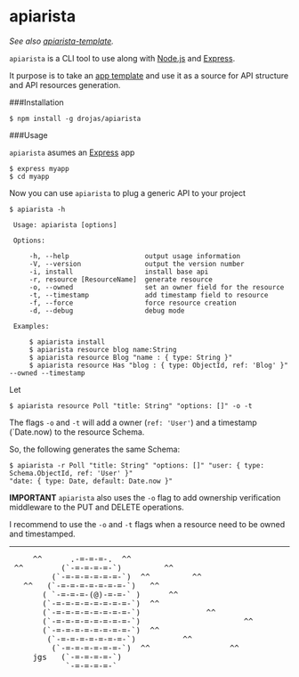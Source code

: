 apiarista
=========

*See also [apiarista-template][3].*

`apiarista` is a CLI tool to use along with [Node.js][1] and [Express][2].

It purpose is to take an [app template][3] and use it as a source for API structure and API resources generation.

###Installation

	$ npm install -g drojas/apiarista

###Usage

`apiarista` asumes an [Express][2] app

	$ express myapp
	$ cd myapp

Now you can use `apiarista` to plug a generic API to your project
	
	$ apiarista -h

	 Usage: apiarista [options]

	 Options:

		 -h, --help                   output usage information
		 -V, --version                output the version number
		 -i, install                  install base api
		 -r, resource [ResourceName]  generate resource
		 -o, --owned                  set an owner field for the resource
		 -t, --timestamp              add timestamp field to resource
		 -f, --force                  force resource creation
		 -d, --debug                  debug mode

	 Examples:

		 $ apiarista install
		 $ apiarista resource blog name:String
		 $ apiarista resource Blog "name : { type: String }"
		 $ apiarista resource Has "blog : { type: ObjectId, ref: 'Blog' }" --owned --timestamp

Let

	$ apiarista resource Poll "title: String" "options: []" -o -t

The flags `-o` and `-t` will add a owner (`ref: 'User'`) and a timestamp (`Date.now) to the resource Schema.

So, the following generates the same Schema:

	$ apiarista -r Poll "title: String" "options: []" "user: { type: Schema.ObjectId, ref: 'User' }"
	"date: { type: Date, default: Date.now }"

**IMPORTANT** `apiarista` also uses the `-o` flag to add ownership verification middleware to the PUT and DELETE operations.

I recommend to use the `-o` and `-t` flags when a resource need to be owned and timestamped.

------------

<pre>
     ^^      .-=-=-=-.  ^^
 ^^        (`-=-=-=-=-`)         ^^
         (`-=-=-=-=-=-=-`)  ^^         ^^
   ^^   (`-=-=-=-=-=-=-=-`)   ^^                            ^^
       ( `-=-=-=-(@)-=-=-` )      ^^
       (`-=-=-=-=-=-=-=-=-`)  ^^
       (`-=-=-=-=-=-=-=-=-`)              ^^
       (`-=-=-=-=-=-=-=-=-`)                      ^^
       (`-=-=-=-=-=-=-=-=-`)  ^^
        (`-=-=-=-=-=-=-=-`)          ^^
         (`-=-=-=-=-=-=-`)  ^^                 ^^
     jgs   (`-=-=-=-=-`)
            `-=-=-=-=-`
</pre>


  [1]: http://nodejs.org/        							"Node.js"
  [2]: http://expressjs.com/  								"Express.js"
  [3]: http://github.github.com/drojas/apiarista-template/	"apiarista-template"